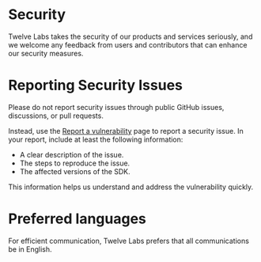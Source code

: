 # Security

Twelve Labs takes the security of our products and services seriously, and we welcome any feedback from users and contributors that can enhance our security measures.

# Reporting Security Issues

Please do not report security issues through public GitHub issues, discussions, or pull requests.

Instead, use the [Report a vulnerability](https://github.com/twelvelabs-io/twelvelabs-js/security/advisories/new) page to report a security issue. In your report, include at least the following information:
- A clear description of the issue.
- The steps to reproduce the issue.
- The affected versions of the SDK.

This information helps us understand and address the vulnerability quickly.

# Preferred languages

For efficient communication, Twelve Labs prefers that all communications be in English.
